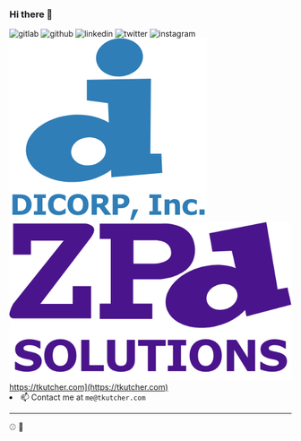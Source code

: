### Hi there 👋

<span>
<img src="https://img.shields.io/static/v1?label=GitLab&message=@tkutcher&logo=gitlab&labelColor=292961&color=4a4a4a&link=https://gitlab.com/tkutcher" alt="gitlab" href="https://gitlab.com/tkutcher"/>
<img src="https://img.shields.io/static/v1?label=GitHub&message=@tkutcher&logo=github&color=4a4a4a&link=https://github.com/tkutcher&labelColor=2fc453" alt="github" href="https://github.com/tkutcher"/>
<img src="https://img.shields.io/static/v1?label=&labelColor=404040&message=LinkedIn&logo=linkedin&color=0077b5&link=https://www.linkedin.com/in/tim-kutcher-a7831416a/" alt="linkedin" href="https://www.linkedin.com/in/tim-kutcher-a7831416a/"/>
<img src="https://img.shields.io/static/v1?label=&labelColor=404040&message=@tkutcher_&logo=twitter&color=00acee&logoColor=00acee&link=https://twitter.com/tkutcher_" alt="twitter" href="https://twitter.com/tkutcher_"/>
<img src="https://img.shields.io/static/v1?label=&labelColor=E1306C&message=@tkutcher_&logo=instagram&color=404040&link=https://www.instagram.com/tkutcher_/&logoColor=ffffff" alt="instagram" href="https://www.instagram.com/tkutcher_"/>
</span>

<div>
  <a href="https://www.dicorp.com">
    <img src="/blue-no-bg.png" alt="DICORP, Inc." style="max-wdith: 150px>
  </a>
</div>
                                                         
<div>
  <a href="https://www.zpdsolutions.com">
    <img src="/zpd-purple-no-bg.png" alt="DICORP, Inc." style="max-wdith: 150px>
  </a>
</div>

---

- 🌐 Check out [https://tkutcher.com](https://tkutcher.com)
- 📫 Contact me at `me@tkutcher.com`

----
⚾ 🏐
